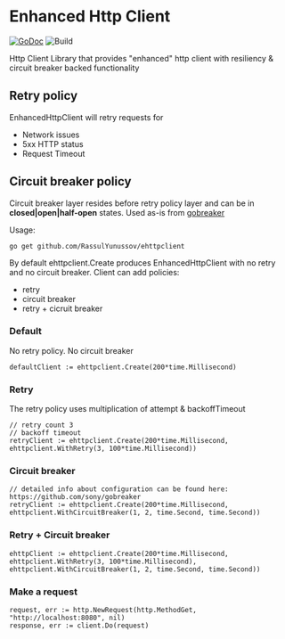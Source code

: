 # Enhanced Http Client
[![GoDoc](https://godoc.org/github.com/sony/gobreaker/v2?status.svg)](https://pkg.go.dev/github.com/RassulYunussov/ehttpclient)
![Build](https://github.com/rassulyunussov/ehttpclient/actions/workflows/go.yml/badge.svg)

Http Client Library that provides "enhanced" http client with resiliency & circuit breaker backed functionality

## Retry policy

EnhancedHttpClient will retry requests for 
- Network issues
- 5xx HTTP status
- Request Timeout

## Circuit breaker policy

Circuit breaker layer resides before retry policy layer and can be in __closed|open|half-open__ states. Used as-is from [gobreaker](https://github.com/sony/gobreaker)

Usage:

```
go get github.com/RassulYunussov/ehttpclient
```

By default ehttpclient.Create produces EnhancedHttpClient with no retry and no circuit breaker. Client can add policies:
- retry
- circuit breaker
- retry + cicruit breaker

### Default 

No retry policy. No circuit breaker

```
defaultClient := ehttpclient.Create(200*time.Millisecond)
```

### Retry

The retry policy uses multiplication of attempt & backoffTimeout

```
// retry count 3
// backoff timeout
retryClient := ehttpclient.Create(200*time.Millisecond, ehttpclient.WithRetry(3, 100*time.Millisecond))
```

### Circuit breaker

```
// detailed info about configuration can be found here: https://github.com/sony/gobreaker
retryClient := ehttpclient.Create(200*time.Millisecond, ehttpclient.WithCircuitBreaker(1, 2, time.Second, time.Second))
```

### Retry + Circuit breaker

```
ehttpClient := ehttpclient.Create(200*time.Millisecond, ehttpclient.WithRetry(3, 100*time.Millisecond), ehttpclient.WithCircuitBreaker(1, 2, time.Second, time.Second))
```

### Make a request
```
request, err := http.NewRequest(http.MethodGet, "http://localhost:8080", nil)
response, err := client.Do(request)
```

